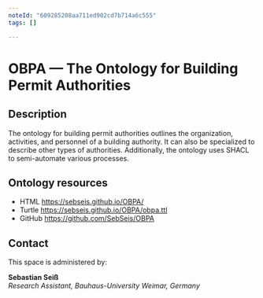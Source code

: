 ```yaml
---
noteId: "609285208aa711ed902cd7b714a6c555"
tags: []

---
```


# OBPA — The Ontology for Building Permit Authorities

## Description
The ontology for building permit authorities outlines the organization, activities, and personnel of a building authority. It can also be specialized to describe other types of authorities. Additionally, the ontology uses SHACL to semi-automate various processes.

## Ontology resources
* HTML      https://sebseis.github.io/OBPA/
* Turtle    https://sebseis.github.io/OBPA/obpa.ttl
* GitHub    https://github.com/SebSeis/OBPA


## Contact
This space is administered by:  

**Sebastian Seiß**  
*Research Assistant, Bauhaus-University Weimar, Germany*  